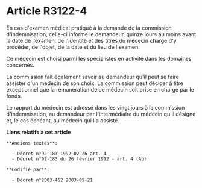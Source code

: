 # Article R3122-4

En cas d'examen médical pratiqué à la demande de la commission d'indemnisation, celle-ci informe le demandeur, quinze jours
au moins avant la date de l'examen, de l'identité et des titres du médecin chargé d'y procéder, de l'objet, de la date et du
lieu de l'examen.

Ce médecin est choisi parmi les spécialistes en activité dans les domaines concernés.

La commission fait également savoir au demandeur qu'il peut se faire assister d'un médecin de son choix. La commission peut
décider à titre exceptionnel que la rémunération de ce médecin soit prise en charge par le fonds.

Le rapport du médecin est adressé dans les vingt jours à la commission d'indemnisation, au demandeur par l'intermédiaire du
médecin qu'il désigne et, le cas échéant, au médecin qui l'a assisté.

**Liens relatifs à cet article**

	**Anciens textes**:

	  - Décret n°92-183 1992-02-26 art. 4
	  - Décret n°92-183 du 26 février 1992 - art. 4 (Ab)

	**Codifié par**:

	  - Décret n°2003-462 2003-05-21
